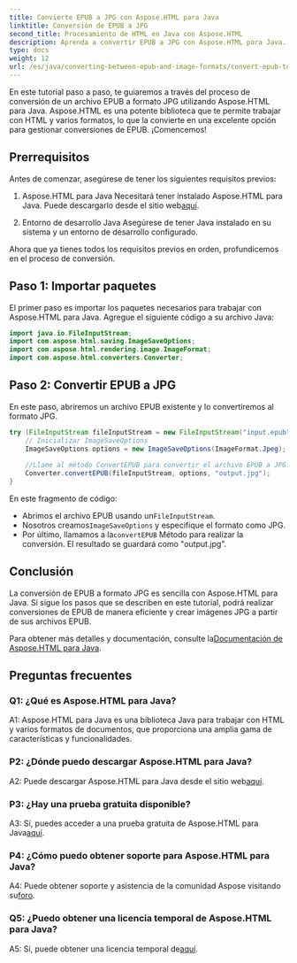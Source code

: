 ```yaml
---
title: Convierte EPUB a JPG con Aspose.HTML para Java
linktitle: Conversión de EPUB a JPG
second_title: Procesamiento de HTML en Java con Aspose.HTML
description: Aprenda a convertir EPUB a JPG con Aspose.HTML para Java. Siga nuestra guía paso a paso y aproveche el poder de Aspose.HTML.
type: docs
weight: 12
url: /es/java/converting-between-epub-and-image-formats/convert-epub-to-jpg/
---
```

En este tutorial paso a paso, te guiaremos a través del proceso de conversión de un archivo EPUB a formato JPG utilizando Aspose.HTML para Java. Aspose.HTML es una potente biblioteca que te permite trabajar con HTML y varios formatos, lo que la convierte en una excelente opción para gestionar conversiones de EPUB. ¡Comencemos!

## Prerrequisitos

Antes de comenzar, asegúrese de tener los siguientes requisitos previos:

1. Aspose.HTML para Java
 Necesitará tener instalado Aspose.HTML para Java. Puede descargarlo desde el sitio web[aquí](https://releases.aspose.com/html/java/).

2. Entorno de desarrollo Java
Asegúrese de tener Java instalado en su sistema y un entorno de desarrollo configurado.

Ahora que ya tienes todos los requisitos previos en orden, profundicemos en el proceso de conversión.

## Paso 1: Importar paquetes

El primer paso es importar los paquetes necesarios para trabajar con Aspose.HTML para Java. Agregue el siguiente código a su archivo Java:

```java
import java.io.FileInputStream;
import com.aspose.html.saving.ImageSaveOptions;
import com.aspose.html.rendering.image.ImageFormat;
import com.aspose.html.converters.Converter;
```

## Paso 2: Convertir EPUB a JPG

En este paso, abriremos un archivo EPUB existente y lo convertiremos al formato JPG.

```java
try (FileInputStream fileInputStream = new FileInputStream("input.epub")) {
    // Inicializar ImageSaveOptions
    ImageSaveOptions options = new ImageSaveOptions(ImageFormat.Jpeg);
    
    //Llame al método ConvertEPUB para convertir el archivo EPUB a JPG.
    Converter.convertEPUB(fileInputStream, options, "output.jpg");
}
```

En este fragmento de código:

-  Abrimos el archivo EPUB usando un`FileInputStream`.
-  Nosotros creamos`ImageSaveOptions` y especifique el formato como JPG.
-  Por último, llamamos a la`convertEPUB` Método para realizar la conversión. El resultado se guardará como "output.jpg".

## Conclusión

La conversión de EPUB a formato JPG es sencilla con Aspose.HTML para Java. Si sigue los pasos que se describen en este tutorial, podrá realizar conversiones de EPUB de manera eficiente y crear imágenes JPG a partir de sus archivos EPUB.

 Para obtener más detalles y documentación, consulte la[Documentación de Aspose.HTML para Java](https://reference.aspose.com/html/java/).

## Preguntas frecuentes

### Q1: ¿Qué es Aspose.HTML para Java?

A1: Aspose.HTML para Java es una biblioteca Java para trabajar con HTML y varios formatos de documentos, que proporciona una amplia gama de características y funcionalidades.

### P2: ¿Dónde puedo descargar Aspose.HTML para Java?

 A2: Puede descargar Aspose.HTML para Java desde el sitio web[aquí](https://releases.aspose.com/html/java/).

### P3: ¿Hay una prueba gratuita disponible?

 A3: Sí, puedes acceder a una prueba gratuita de Aspose.HTML para Java[aquí](https://releases.aspose.com/).

### P4: ¿Cómo puedo obtener soporte para Aspose.HTML para Java?

 A4: Puede obtener soporte y asistencia de la comunidad Aspose visitando su[foro](https://forum.aspose.com/).

### Q5: ¿Puedo obtener una licencia temporal de Aspose.HTML para Java?

A5: Sí, puede obtener una licencia temporal de[aquí](https://purchase.aspose.com/temporary-license/).
